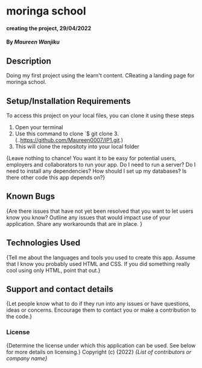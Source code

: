 # moringa school
#### creating the project, 29/04/2022
#### By *Maureen Wanjiku*
## Description
Doing my first project using the learn't content. CReating a landing page for moringa school.

## Setup/Installation Requirements
To access this project on your local files, you can clone it using these steps
1. Open your terminal
2. Use this command to clone `$ git clone
3.(..https://github.com/Maureen0007/IP1.git.)
4. This will clone the repositoty into your local folder



{Leave nothing to chance! You want it to be easy for potential users, employers and collaborators to run your app. Do I need to run a server? Do I need to install any dependencies? How should I set up my databases? Is there other code this app depends on?}
## Known Bugs
{Are there issues that have not yet been resolved that you want to let users know you know? Outline any issues that would impact use of your application. Share any workarounds that are in place. }
## Technologies Used
{Tell me about the languages and tools you used to create this app. Assume that I know you probably used HTML and CSS. If you did something really cool using only HTML, point that out.}
## Support and contact details
{Let people know what to do if they run into any issues or have questions, ideas or concerns.  Encourage them to contact you or make a contribution to the code.}
### License
{Determine the license under which this application can be used.  See below for more details on licensing.}
Copyright (c) {2022} *{List of contributors or company name}*